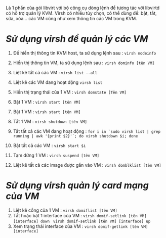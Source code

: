 Là 1 phần của gói libvirt với bộ công cụ dòng lệnh để tương tác với libvirtd có hỗ trợ quản lý KVM. Virsh có nhiều tùy chọn, có thể dùng để: bật, tắt, sửa, xóa… các VM cũng như xem thông tin các VM trong KVM.

# ***Sử dụng virsh để quản lý các VM***
1. Để hiển thị thông tin KVM host, ta sử dụng lệnh sau :
```virsh nodeinfo```
2. Hiển thị thông tin VM, ta sử dụng lệnh sau :
```virsh dominfo [tên VM]```
3. Liệt kê tất cả các VM :
```virsh list --all```
4. Liệt kê các VM đang hoạt động
```virsh list```
5. Hiển thị trạng thái của 1 VM :
```virsh domstate [Tên VM]```
6. Bật 1 VM :
```virsh start [tên VM]```

7. Bật 1 VM :
```virsh start [tên VM]```
8. Tắt 1 VM :
```virsh shutdown [tên VM]```
9. Tắt tất cả các VM đang hoạt động :
```for i in `sudo virsh list | grep running | awk '{print $2}'`; do virsh shutdown $i; done```
10. Bật tất cả các VM :
```virsh start $i ```
11. Tạm dừng 1 VM :
```virsh suspend [tên VM]```
12. Liệt kê tất cả các image được gắn vào VM :
```virsh domblklist [tên VM]```

# ***Sử dụng virsh quản lý card mạng của VM***
1. Liệt kê cổng của 1 VM :
```virsh domiflist [tên VM] ```
2. Tắt hoặc bật 1 interface của VM :
```virsh domif-setlink [tên VM] [interface] down ```
```virsh domif-setlink [tên VM] [interface] up```
3. Xem trạng thái interface của VM :
```virsh domif-getlink [tên VM] [interface]```
